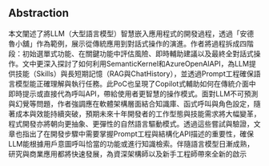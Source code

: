 ## Abstraction  
本文闡述了將LLM（大型語言模型）智慧嵌入應用程式的開發過程，透過「安德魯小舖」作為範例，展示從傳統應用到對話式操作的演進。作者將過程拆成四階段：初始選單式功能、在關鍵功能中評估風險、即時輔助建議以及最終全對話式操作。文中更深入探討了如何利用SemanticKernel和AzureOpenAIAPI，為LLM提供技能（Skills）與長短期記憶（RAG與ChatHistory），並透過Prompt工程確保語言模型能正確理解與執行任務。此PoC也呈現了Copilot式輔助如何在傳統介面中即時提示或直接代為呼叫API，帶給使用者更智慧的操作模式。面對LLM不可預測與幻覺等問題，作者強調應在軟體架構層面結合知識庫、函式呼叫與角色設定，隨著成本與效能持續突破，預期未來十年開發者的工作型態與技能需求將大幅變革，程式開發亦將朝向更抽象、更彈性的自然語言驅動模式。透過這些嘗試與驗證，文章也指出了在開發步驟中需要掌握Prompt工程與結構化API描述的重要性，確保LLM能根據用戶意圖呼叫恰當的功能或進行知識檢索。伴隨語言模型日漸成熟，研究與商業應用都將快速發展，為資深架構師以及新手工程師帶來全新的啟示